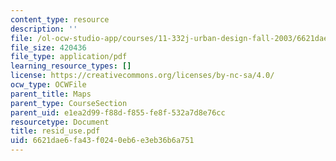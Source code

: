 ```yaml
---
content_type: resource
description: ''
file: /ol-ocw-studio-app/courses/11-332j-urban-design-fall-2003/6621dae6fa43f0240eb6e3eb36b6a751_resid_use.pdf
file_size: 420436
file_type: application/pdf
learning_resource_types: []
license: https://creativecommons.org/licenses/by-nc-sa/4.0/
ocw_type: OCWFile
parent_title: Maps
parent_type: CourseSection
parent_uid: e1ea2d99-f88d-f855-fe8f-532a7d8e76cc
resourcetype: Document
title: resid_use.pdf
uid: 6621dae6-fa43-f024-0eb6-e3eb36b6a751
---
```

